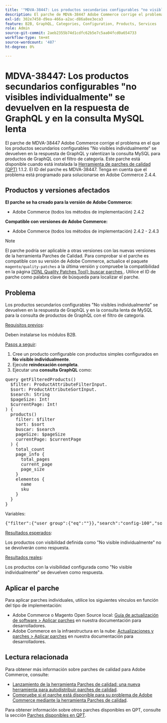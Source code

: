 ```yaml
---
title: '"MDVA-38447: Los productos secundarios configurables "no visibles individualmente" se devuelven en la respuesta de GraphQL y en la consulta MySQL lenta"'
description: El parche de MDVA-38447 Adobe Commerce corrige el problema en el que los productos secundarios configurables "No visibles individualmente" se devuelven en la respuesta de GraphQL y ralentizan la consulta MySQL para productos de GraphQL con el filtro de categoría. Este parche está disponible cuando está instalada la [Quality Patches Tool (QPT)](/help/announcements/adobe-commerce-announcements/magento-quality-patches-released-new-tool-to-self-serve-quality-patches.md) 1.1.2. El ID del parche es MDVA-38447. Tenga en cuenta que el problema está programado para solucionarse en Adobe Commerce 2.4.4.
exl-id: 302e7458-d9ea-466a-a2ac-d86a8ee3eca3
feature: B2B, GraphQL, Categories, Configuration, Products, Services
role: Admin
source-git-commit: 2aeb2355b74d1cdfc62b5e7c5aa04fcd0a654733
workflow-type: tm+mt
source-wordcount: '487'
ht-degree: 0%

---
```


# MDVA-38447: Los productos secundarios configurables &quot;no visibles individualmente&quot; se devuelven en la respuesta de GraphQL y en la consulta MySQL lenta

El parche de MDVA-38447 Adobe Commerce corrige el problema en el que los productos secundarios configurables &quot;No visibles individualmente&quot; se devuelven en la respuesta de GraphQL y ralentizan la consulta MySQL para productos de GraphQL con el filtro de categoría. Este parche está disponible cuando está instalada la [Herramienta de parches de calidad (QPT)](/help/announcements/adobe-commerce-announcements/magento-quality-patches-released-new-tool-to-self-serve-quality-patches.md) 1.1.2. El ID del parche es MDVA-38447. Tenga en cuenta que el problema está programado para solucionarse en Adobe Commerce 2.4.4.

## Productos y versiones afectados

**El parche se ha creado para la versión de Adobe Commerce:**

* Adobe Commerce (todos los métodos de implementación) 2.4.2

**Compatible con versiones de Adobe Commerce:**

* Adobe Commerce (todos los métodos de implementación) 2.4.2 - 2.4.3

>[!NOTE]
>
>El parche podría ser aplicable a otras versiones con las nuevas versiones de la herramienta Parches de Calidad. Para comprobar si el parche es compatible con su versión de Adobe Commerce, actualice el paquete `magento/quality-patches` a la última versión y compruebe la compatibilidad en la página [[!DNL Quality Patches Tool]: buscar parches ](https://experienceleague.adobe.com/tools/commerce-quality-patches/index.html). Utilice el ID de parche como palabra clave de búsqueda para localizar el parche.

## Problema

Los productos secundarios configurables &quot;No visibles individualmente&quot; se devuelven en la respuesta de GraphQL y en la consulta lenta de MySQL para la consulta de productos de GraphQL con el filtro de categoría.

<u>Requisitos previos</u>:

Deben instalarse los módulos B2B.

<u>Pasos a seguir</u>:

1. Cree un producto configurable con productos simples configurados en **No visible individualmente**.
1. Ejecute **reindexación completa**.
1. Ejecutar una **consulta GraphQL** como:

<pre>query getFilteredProducts()
  $filter: ProductAttributeFilterInput.
  $sort: ProductAttributeSortInput.
  $search: String
  $pageSize: Int!
  $currentPage: Int!
) &lbrace;
  products()
    filter: $filter
    sort: $sort
    buscar: $search
    pageSize: $pageSize
    currentPage: $currentPage
  ) &lbrace;
    total_count
    page_info &lbrace;
      total_pages
      current_page
      page_size
    &rbrace;
    elementos &lbrace;
      name
      sku
    &rbrace;
  &rbrace;
&rbrace;</pre>

Variables:

<pre>{"filter":{"user_group":{"eq":""}},"search":"config-100","sort":{},"pageSize":200,"currentPage":1}
</pre>

<u>Resultados esperados</u>:

Los productos con visibilidad definida como &quot;No visible individualmente&quot; no se devolverán como respuesta.

<u>Resultados reales</u>:

Los productos con la visibilidad configurada como &quot;No visible individualmente&quot; se devuelven como respuesta.

## Aplicar el parche

Para aplicar parches individuales, utilice los siguientes vínculos en función del tipo de implementación:

* Adobe Commerce o Magento Open Source local: [Guía de actualización de software > Aplicar parches](https://experienceleague.adobe.com/en/docs/commerce-operations/tools/quality-patches-tool/usage) en nuestra documentación para desarrolladores.
* Adobe Commerce en la infraestructura en la nube: [Actualizaciones y parches > Aplicar parches](https://experienceleague.adobe.com/en/docs/commerce-cloud-service/user-guide/develop/upgrade/apply-patches) en nuestra documentación para desarrolladores.

## Lectura relacionada

Para obtener más información sobre parches de calidad para Adobe Commerce, consulte:

* [Lanzamiento de la herramienta Parches de calidad: una nueva herramienta para autodistribuir parches de calidad](/help/announcements/adobe-commerce-announcements/magento-quality-patches-released-new-tool-to-self-serve-quality-patches.md).
* [Compruebe si el parche está disponible para su problema de Adobe Commerce mediante la herramienta Parches de calidad](/help/support-tools/patches-available-in-qpt-tool/check-patch-for-magento-issue-with-magento-quality-patches.md).

Para obtener información sobre otros parches disponibles en QPT, consulte la sección [Parches disponibles en QPT](https://support.magento.com/hc/en-us/sections/360010506631-Patches-available-in-QPT-tool-).
